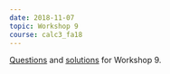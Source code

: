 ```yaml
---
date: 2018-11-07
topic: Workshop 9
course: calc3_fa18
---
```


[Questions](http://ckottke.ncf.edu/calc3_fa18/workshop9.pdf) and [solutions](http://ckottke.ncf.edu/calc3_fa18/workshop9_solns.pdf) for Workshop 9.


